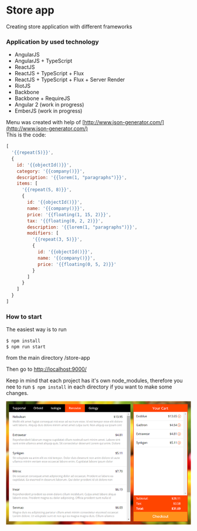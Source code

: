 # Store app

Creating store application with different frameworks

### Application by used technology
* AngularJS
* AngularJS + TypeScript
* ReactJS
* ReactJS + TypeScript + Flux
* ReactJS + TypeScript + Flux + Server Render
* RiotJS
* Backbone
* Backbone + RequireJS
* Angular 2 (work in progress)
* EmberJS (work in progress)


Menu was created with help of [http://www.json-generator.com/](http://www.json-generator.com/)<br>
This is the code:
```javascript
[
  '{{repeat(5)}}',
  {
    id: '{{objectId()}}',
    category: '{{company()}}',
    description: '{{lorem(1, "paragraphs")}}',
    items: [
      '{{repeat(5, 8)}}',
      {
		id: '{{objectId()}}',
        name: '{{company()}}',
        price: '{{floating(1, 15, 2)}}',
        tax: '{{floating(0, 2, 2)}}',
        description: '{{lorem(1, "paragraphs")}}',
        modifiers: [
          '{{repeat(3, 5)}}',
          {
            id: '{{objectId()}}',
			name: '{{company()}}',
			price: '{{floating(0, 5, 2)}}'
          }
        ]
      }
    ]
  }
]
```

### How to start
The easiest way is to run
```
$ npm install
$ npm run start
```
from the main directory /store-app

Then go to [http://localhost:9000/](http://localhost:9000/)

Keep in mind that each project has it's own node_modules, therefore you nee to run `$ npm install` in each directory if you want to make some changes.

![alt tag](https://github.com/artemdemo/store-app/blob/master/_img/store-app.png)
